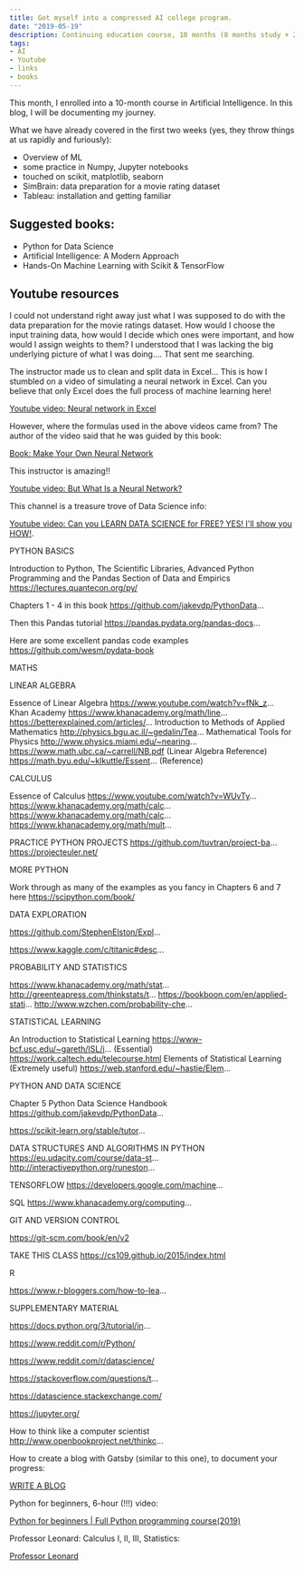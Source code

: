 ```yaml
---
title: Got myself into a compressed AI college program.
date: "2019-05-19"
description: Continuing education course, 10 months (8 months study + 2 months internship).
tags: 
- AI
- Youtube
- links
- books
---
```

This month, I enrolled into a 10-month course in Artificial Intelligence. In this blog, I will be documenting my journey. 

What we have already covered in the first two weeks (yes, they throw things at us rapidly and furiously):

- Overview of ML
- some practice in Numpy, Jupyter notebooks 
- touched on scikit, matplotlib, seaborn 
- SimBrain: data preparation for a movie rating dataset
- Tableau: installation and getting familiar

## Suggested books:

- Python for Data Science
- Artificial Intelligence: A Modern Approach
- Hands-On Machine Learning with Scikit & TensorFlow

## Youtube resources

I could not understand right away just what I was supposed to do with the data preparation for the movie ratings dataset. How would I choose the input training data, how would I decide which ones were important, and how would I assign weights to them? I understood that I was lacking the big underlying picture of what I was doing.... That sent me searching. 

The instructor made us to clean and split data in Excel... This is how I stumbled on a video of simulating a neural network in Excel. Can you believe that only Excel does the full process of machine learning here!

[Youtube video: Neural network in Excel](https://www.youtube.com/watch?v=7gV6mb2Y3P0)

However, where the formulas used in the above videos came from? The author of the video said that he was guided by this book:

[Book: Make Your Own Neural Network](https://www.amazon.ca/Make-Your-Own-Neural-Network/dp/1530826608/ref=sr_1_1?crid=1NXDRWJW30KXR&keywords=make+your+own+neural+network&qid=1558320798&s=gateway&sprefix=make+your+own+%2Caps%2C137&sr=8-1)

This instructor is amazing!!

[Youtube video: But What Is a Neural Network?](https://www.youtube.com/watch?v=aircAruvnKk)

This channel is a treasure trove of Data Science info:

[Youtube video: Can you LEARN DATA SCIENCE for FREE? YES! I'll show you HOW!](https://www.youtube.com/watch?v=eTxyviU0Ddo).

PYTHON BASICS

Introduction to Python, The Scientific Libraries, Advanced Python Programming and the Pandas Section of Data and Empirics https://lectures.quantecon.org/py/

Chapters 1 - 4 in this book https://github.com/jakevdp/PythonData...

Then this Pandas tutorial https://pandas.pydata.org/pandas-docs...

Here are some excellent pandas code examples https://github.com/wesm/pydata-book


MATHS


LINEAR ALGEBRA 

Essence of Linear Algebra https://www.youtube.com/watch?v=fNk_z...
Khan Academy https://www.khanacademy.org/math/line...
https://betterexplained.com/articles/...
Introduction to Methods of Applied Mathematics http://physics.bgu.ac.il/~gedalin/Tea...
Mathematical Tools for Physics http://www.physics.miami.edu/~nearing...
https://www.math.ubc.ca/~carrell/NB.pdf (Linear Algebra Reference)
https://math.byu.edu/~klkuttle/Essent... (Reference)

CALCULUS

Essence of Calculus https://www.youtube.com/watch?v=WUvTy...
https://www.khanacademy.org/math/calc...
https://www.khanacademy.org/math/calc...
https://www.khanacademy.org/math/mult...

PRACTICE PYTHON PROJECTS
https://github.com/tuvtran/project-ba...
https://projecteuler.net/

MORE PYTHON

Work through as many of the examples as you fancy in Chapters 6 and 7 here https://scipython.com/book/

DATA EXPLORATION

https://github.com/StephenElston/Expl...

https://www.kaggle.com/c/titanic#desc...

PROBABILITY AND STATISTICS

https://www.khanacademy.org/math/stat...
http://greenteapress.com/thinkstats/t...
https://bookboon.com/en/applied-stati...
http://www.wzchen.com/probability-che...


STATISTICAL LEARNING 

An Introduction to Statistical Learning https://www-bcf.usc.edu/~gareth/ISL/i... (Essential)
https://work.caltech.edu/telecourse.html
Elements of Statistical Learning (Extremely useful)
https://web.stanford.edu/~hastie/Elem...

PYTHON AND DATA SCIENCE

Chapter 5 Python Data Science Handbook https://github.com/jakevdp/PythonData...

https://scikit-learn.org/stable/tutor...

DATA STRUCTURES AND ALGORITHMS IN PYTHON
https://eu.udacity.com/course/data-st...
http://interactivepython.org/runeston...

TENSORFLOW
https://developers.google.com/machine...

SQL
https://www.khanacademy.org/computing...

GIT AND VERSION CONTROL

https://git-scm.com/book/en/v2 

TAKE THIS CLASS
https://cs109.github.io/2015/index.html

R

https://www.r-bloggers.com/how-to-lea...

SUPPLEMENTARY MATERIAL

https://docs.python.org/3/tutorial/in...

https://www.reddit.com/r/Python/

https://www.reddit.com/r/datascience/

https://stackoverflow.com/questions/t...

https://datascience.stackexchange.com/

https://jupyter.org/

How to think like a computer scientist http://www.openbookproject.net/thinkc...

How to create a blog with Gatsby (similar to this one), to document your progress:

[WRITE A BLOG](https://blog.jakoblind.no/gatsby-blog/)

Python for beginners, 6-hour (!!!) video:

[Python for beginners | Full Python programming course(2019)](https://www.youtube.com/watch?v=_uQrJ0TkZlc)

Professor Leonard: Calculus I, II, III, Statistics:

[Professor Leonard](https://www.youtube.com/user/professorleonard57/playlists)

